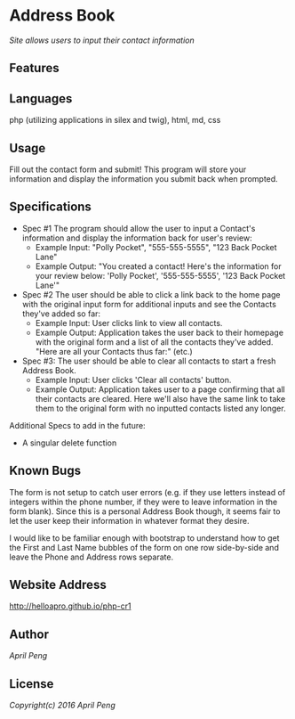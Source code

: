 # Address Book
_Site allows users to input their contact information_

## Features


## Languages
php (utilizing applications in silex and twig), html, md, css

## Usage
Fill out the contact form and submit! This program will store your information and display the information you submit back when prompted.

## Specifications
* Spec #1 The program should allow the user to input a Contact's information and display the information back for user's review:
    * Example Input: "Polly Pocket", "555-555-5555", "123 Back Pocket Lane"
    * Example Output: "You created a contact! Here's the information for your review below: 'Polly Pocket', '555-555-5555', '123 Back Pocket Lane'"
* Spec #2 The user should be able to click a link back to the home page with the original input form for additional inputs and see the Contacts they've added so far:
    * Example Input: User clicks link to view all contacts.
    * Example Output: Application takes the user back to their homepage with the original form and a list of all the contacts they've added. "Here are all your Contacts thus far:" (etc.)
* Spec #3: The user should be able to clear all contacts to start a fresh Address Book.
    * Example Input: User clicks 'Clear all contacts' button.
    * Example Output: Application takes user to a page confirming that all their contacts are cleared. Here we'll also have the same link to take them to the original form with no inputted contacts listed any longer.

Additional Specs to add in the future:
* A singular delete function

## Known Bugs
The form is not setup to catch user errors (e.g. if they use letters instead of integers within the phone number, if they were to leave information in the form blank). Since this is a personal Address Book though, it seems fair to let the user keep their information in whatever format they desire.

I would like to be familiar enough with bootstrap to understand how to get the First and Last Name bubbles of the form on one row side-by-side and leave the Phone and Address rows separate.


## Website Address
http://helloapro.github.io/php-cr1

## Author
_April Peng_

## License
_Copyright(c) 2016 April Peng_
